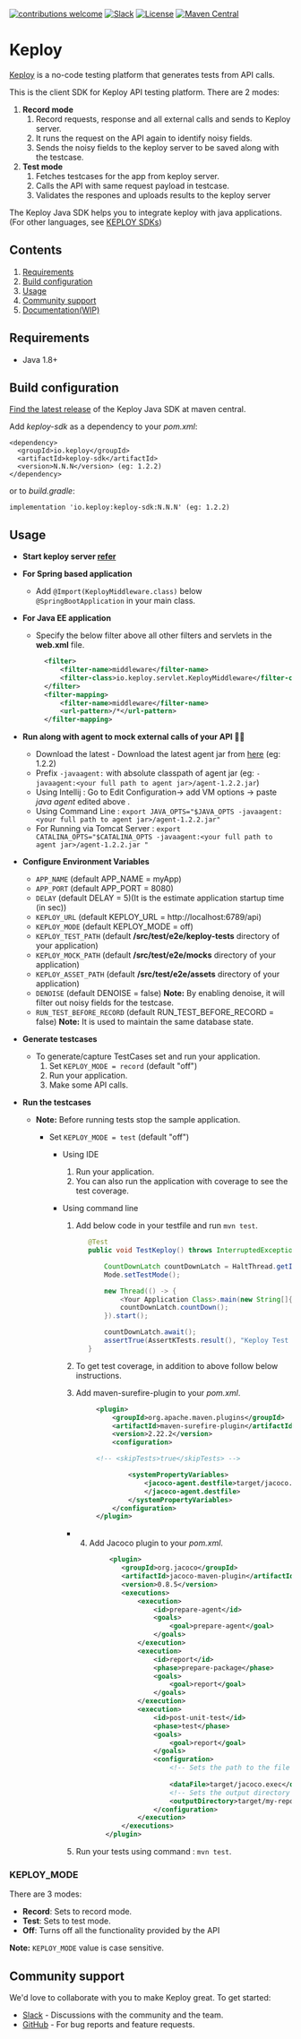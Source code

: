 [![contributions welcome](https://img.shields.io/badge/contributions-welcome-brightgreen?logo=github)](CODE_OF_CONDUCT.md)
[![Slack](.github/slack.svg)](https://join.slack.com/t/keploy/shared_invite/zt-12rfbvc01-o54cOG0X1G6eVJTuI_orSA)
[![License](.github/License-Apache_2.0-blue.svg)](https://opensource.org/licenses/Apache-2.0)
[![Maven Central](https://img.shields.io/maven-central/v/io.keploy/keploy-sdk.svg?label=Maven%20Central)](https://search.maven.org/search?q=g:%22io.keploy%22%20AND%20a:%22keploy-sdk%22)

# Keploy

[Keploy](https://keploy.io) is a no-code testing platform that generates tests from API calls.

This is the client SDK for Keploy API testing platform. There are 2 modes:
1. **Record mode**
    1. Record requests, response and all external calls and sends to Keploy server.
    2. It runs the request on the API again to identify noisy fields.
    3. Sends the noisy fields to the keploy server to be saved along with the testcase.
2. **Test mode**
    1. Fetches testcases for the app from keploy server.
    2. Calls the API with same request payload in testcase.
    3. Validates the respones and uploads results to the keploy server


The Keploy Java SDK helps you to integrate keploy with java applications. (For other languages,
see [KEPLOY SDKs](https://docs.keploy.io/application-development))

## Contents

1. [Requirements](#requirements)
2. [Build configuration](#build-configuration)
3. [Usage](#usage)
4. [Community support](#community-support)
5. [Documentation(WIP)](#documentationwip)

## Requirements

- Java 1.8+

## Build configuration

[Find the latest release](https://search.maven.org/artifact/io.keploy/keploy-sdk) of the Keploy Java SDK at maven
central.

Add *keploy-sdk* as a dependency to your *pom.xml*:

    <dependency>
      <groupId>io.keploy</groupId>
      <artifactId>keploy-sdk</artifactId>
      <version>N.N.N</version> (eg: 1.2.2)
    </dependency>

or to *build.gradle*:

    implementation 'io.keploy:keploy-sdk:N.N.N' (eg: 1.2.2)

## Usage

- **Start keploy server [refer](https://github.com/keploy/keploy#start-keploy-server)**

- **For Spring based application**
    - Add `@Import(KeployMiddleware.class)` below `@SpringBootApplication`  in your main class.
- **For Java EE application**
    - Specify the below filter above all other filters and servlets in the **web.xml** file.
      ```xml
        <filter>
            <filter-name>middleware</filter-name>
            <filter-class>io.keploy.servlet.KeployMiddleware</filter-class>
        </filter>
        <filter-mapping>
            <filter-name>middleware</filter-name>
            <url-pattern>/*</url-pattern>
        </filter-mapping>
      ```

- **Run along with agent to mock external calls of your API 🤩🔥**
    - Download the latest - Download the latest agent jar
      from [here](https://search.maven.org/artifact/io.keploy/agent/1.2.2/jar)  (eg: 1.2.2)
    - Prefix `-javaagent:` with absolute classpath of agent jar (eg: `-javaagent:<your full path to agent jar>/agent-1.2.2.jar`)
    - Using Intellij : Go to Edit Configuration-> add VM options -> paste _java agent_ edited above .
    - Using Command Line : `export JAVA_OPTS="$JAVA_OPTS -javaagent:<your full path to agent jar>/agent-1.2.2.jar"`
    - For Running via Tomcat Server : `export CATALINA_OPTS="$CATALINA_OPTS -javaagent:<your full path to agent jar>/agent-1.2.2.jar "`
- **Configure Environment Variables**
    - `APP_NAME`           (default APP_NAME = myApp)
    - `APP_PORT`           (default APP_PORT = 8080)
    - `DELAY`              (default DELAY = 5)(It is the estimate application startup time (in sec))
    - `KEPLOY_URL`         (default KEPLOY_URL = http://localhost:6789/api)
    - `KEPLOY_MODE`        (default KEPLOY_MODE = off)
    - `KEPLOY_TEST_PATH`         (default **/src/test/e2e/keploy-tests** directory of your application)
    - `KEPLOY_MOCK_PATH`         (default **/src/test/e2e/mocks** directory of your application)
    - `KEPLOY_ASSET_PATH`        (default **/src/test/e2e/assets** directory of your application)
    - `DENOISE`            (default DENOISE = false)
      **Note:** By enabling denoise, it will filter out noisy fields for the testcase.
    - `RUN_TEST_BEFORE_RECORD` (default RUN_TEST_BEFORE_RECORD = false)
      **Note:** It is used to maintain the same database state.


- **Generate testcases**
    - To generate/capture TestCases set  and run your application.
        1. Set `KEPLOY_MODE = record` (default "off")
        2. Run your application.
        3. Make some API calls.

- **Run the testcases**
    - **Note:** Before running tests stop the sample application.

        - Set `KEPLOY_MODE = test` (default "off")
            - Using IDE
                1. Run your application.
                2. You can also run the application with coverage to see the test coverage.

            - Using command line
                1. Add below code in your testfile and run `mvn test`.

                   ```java
                      @Test
                      public void TestKeploy() throws InterruptedException {

                          CountDownLatch countDownLatch = HaltThread.getInstance().getCountDownLatch();
                          Mode.setTestMode();

                          new Thread(() -> {
                              <Your Application Class>.main(new String[]{""});
                              countDownLatch.countDown();
                          }).start();

                          countDownLatch.await();
                          assertTrue(AssertKTests.result(), "Keploy Test Result");
                      }
                   ```     

                2. To get test coverage, in addition to above follow below instructions.

                3. Add maven-surefire-plugin to your *pom.xml*.

                   ```xml 
                        <plugin>
                            <groupId>org.apache.maven.plugins</groupId>
                            <artifactId>maven-surefire-plugin</artifactId>
                            <version>2.22.2</version>
                            <configuration>
  
                        <!-- <skipTests>true</skipTests> -->
  
                                <systemPropertyVariables>
                                    <jacoco-agent.destfile>target/jacoco.exec
                                    </jacoco-agent.destfile>
                                </systemPropertyVariables>
                            </configuration>
                        </plugin>
                   ```  
                - 4. Add Jacoco plugin to your *pom.xml*.
                      ```xml
                           <plugin>
                              <groupId>org.jacoco</groupId>
                              <artifactId>jacoco-maven-plugin</artifactId>
                              <version>0.8.5</version>
                              <executions>
                                  <execution>
                                      <id>prepare-agent</id>
                                      <goals>
                                          <goal>prepare-agent</goal>
                                      </goals>
                                  </execution>
                                  <execution>
                                      <id>report</id>
                                      <phase>prepare-package</phase>
                                      <goals>
                                          <goal>report</goal>
                                      </goals>
                                  </execution>
                                  <execution>
                                      <id>post-unit-test</id>
                                      <phase>test</phase>
                                      <goals>
                                          <goal>report</goal>
                                      </goals>
                                      <configuration>
                                          <!-- Sets the path to the file which contains the execution data. -->
    
                                          <dataFile>target/jacoco.exec</dataFile>
                                          <!-- Sets the output directory for the code coverage report. -->
                                          <outputDirectory>target/my-reports</outputDirectory>
                                      </configuration>
                                  </execution>
                              </executions>
                          </plugin>
                      ```
                5. Run your tests using command : `mvn test`.


### KEPLOY_MODE
There are 3 modes:
- **Record**: Sets to record mode.
- **Test**: Sets to test mode.
- **Off**: Turns off all the functionality provided by the API

**Note:** `KEPLOY_MODE` value is case sensitive.


## Community support

We'd love to collaborate with you to make Keploy great. To get started:

* [Slack](https://join.slack.com/t/keploy/shared_invite/zt-12rfbvc01-o54cOG0X1G6eVJTuI_orSA) - Discussions with the
  community and the team.
* [GitHub](https://github.com/keploy/java-sdk/issues) - For bug reports and feature requests.
